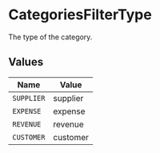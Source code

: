 # CategoriesFilterType

The type of the category.


## Values

| Name       | Value      |
| ---------- | ---------- |
| `SUPPLIER` | supplier   |
| `EXPENSE`  | expense    |
| `REVENUE`  | revenue    |
| `CUSTOMER` | customer   |